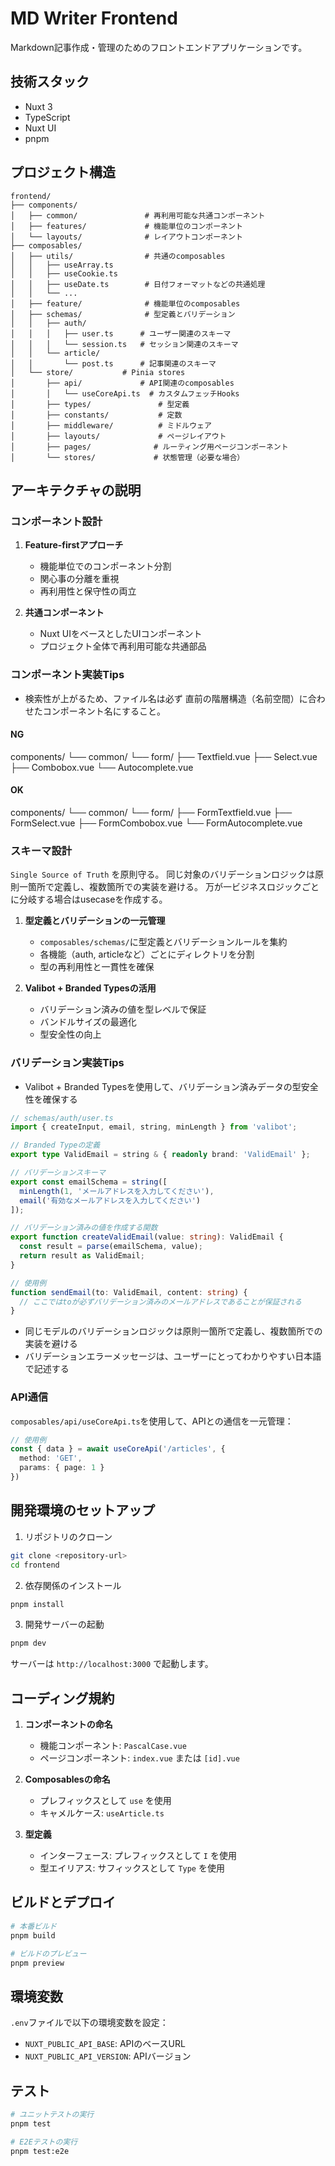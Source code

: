 # MD Writer Frontend

Markdown記事作成・管理のためのフロントエンドアプリケーションです。

## 技術スタック

- Nuxt 3
- TypeScript
- Nuxt UI
- pnpm

## プロジェクト構造

```text
frontend/
├── components/
│   ├── common/               # 再利用可能な共通コンポーネント
│   ├── features/             # 機能単位のコンポーネント
│   └── layouts/              # レイアウトコンポーネント
├── composables/
│   ├── utils/                # 共通のcomposables
│   │   ├── useArray.ts
│   │   ├── useCookie.ts
│   │   ├── useDate.ts        # 日付フォーマットなどの共通処理
│   │   └── ...
│   ├── feature/              # 機能単位のcomposables
│   ├── schemas/              # 型定義とバリデーション
│   │   ├── auth/
│   │   │   ├── user.ts      # ユーザー関連のスキーマ
│   │   │   └── session.ts   # セッション関連のスキーマ
│   │   └── article/
│   │       └── post.ts      # 記事関連のスキーマ
│   └── store/           # Pinia stores
│       ├── api/             # API関連のcomposables
│       │   └── useCoreApi.ts  # カスタムフェッチHooks
│       ├── types/               # 型定義
│       ├── constants/           # 定数
│       ├── middleware/          # ミドルウェア
│       ├── layouts/             # ページレイアウト
│       ├── pages/              # ルーティング用ページコンポーネント
│       └── stores/             # 状態管理（必要な場合）
```

## アーキテクチャの説明

### コンポーネント設計

1. **Feature-firstアプローチ**
   - 機能単位でのコンポーネント分割
   - 関心事の分離を重視
   - 再利用性と保守性の両立

2. **共通コンポーネント**
   - Nuxt UIをベースとしたUIコンポーネント
   - プロジェクト全体で再利用可能な共通部品

### コンポーネント実装Tips

- 検索性が上がるため、ファイル名は必ず 直前の階層構造（名前空間）に合わせたコンポーネント名にすること。

#### NG

components/
└── common/
    └── form/
         ├── Textfield.vue
         ├── Select.vue
         ├── Combobox.vue
         └── Autocomplete.vue

#### OK

components/
└── common/
    └── form/
         ├── FormTextfield.vue
         ├── FormSelect.vue
         ├── FormCombobox.vue
         └── FormAutocomplete.vue

### スキーマ設計

`Single Source of Truth` を原則守る。
同じ対象のバリデーションロジックは原則一箇所で定義し、複数箇所での実装を避ける。
万が一ビジネスロジックごとに分岐する場合はusecaseを作成する。

1. **型定義とバリデーションの一元管理**
   - `composables/schemas/`に型定義とバリデーションルールを集約
   - 各機能（auth, articleなど）ごとにディレクトリを分割
   - 型の再利用性と一貫性を確保

2. **Valibot + Branded Typesの活用**
   - バリデーション済みの値を型レベルで保証
   - バンドルサイズの最適化
   - 型安全性の向上

### バリデーション実装Tips

- Valibot + Branded Typesを使用して、バリデーション済みデータの型安全性を確保する

```typescript
// schemas/auth/user.ts
import { createInput, email, string, minLength } from 'valibot';

// Branded Typeの定義
export type ValidEmail = string & { readonly brand: 'ValidEmail' };

// バリデーションスキーマ
export const emailSchema = string([
  minLength(1, 'メールアドレスを入力してください'),
  email('有効なメールアドレスを入力してください')
]);

// バリデーション済みの値を作成する関数
export function createValidEmail(value: string): ValidEmail {
  const result = parse(emailSchema, value);
  return result as ValidEmail;
}

// 使用例
function sendEmail(to: ValidEmail, content: string) {
  // ここではtoが必ずバリデーション済みのメールアドレスであることが保証される
}
```

- 同じモデルのバリデーションロジックは原則一箇所で定義し、複数箇所での実装を避ける
- バリデーションエラーメッセージは、ユーザーにとってわかりやすい日本語で記述する

### API通信

`composables/api/useCoreApi.ts`を使用して、APIとの通信を一元管理：

```typescript
// 使用例
const { data } = await useCoreApi('/articles', {
  method: 'GET',
  params: { page: 1 }
})
```

## 開発環境のセットアップ

1. リポジトリのクローン

```bash
git clone <repository-url>
cd frontend
```

2. 依存関係のインストール

```bash
pnpm install
```

3. 開発サーバーの起動

```bash
pnpm dev
```

サーバーは `http://localhost:3000` で起動します。

## コーディング規約

1. **コンポーネントの命名**
   - 機能コンポーネント: `PascalCase.vue`
   - ページコンポーネント: `index.vue` または `[id].vue`

2. **Composablesの命名**
   - プレフィックスとして `use` を使用
   - キャメルケース: `useArticle.ts`

3. **型定義**
   - インターフェース: プレフィックスとして `I` を使用
   - 型エイリアス: サフィックスとして `Type` を使用

## ビルドとデプロイ

```bash
# 本番ビルド
pnpm build

# ビルドのプレビュー
pnpm preview
```

## 環境変数

`.env`ファイルで以下の環境変数を設定：

- `NUXT_PUBLIC_API_BASE`: APIのベースURL
- `NUXT_PUBLIC_API_VERSION`: APIバージョン

## テスト

```bash
# ユニットテストの実行
pnpm test

# E2Eテストの実行
pnpm test:e2e
```
